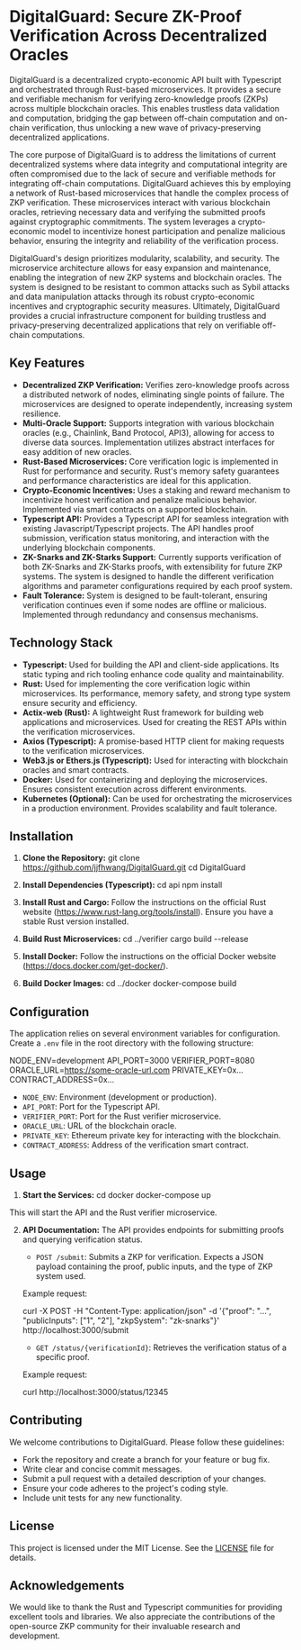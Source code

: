 # DigitalGuard: Secure ZK-Proof Verification Across Decentralized Oracles

DigitalGuard is a decentralized crypto-economic API built with Typescript and orchestrated through Rust-based microservices. It provides a secure and verifiable mechanism for verifying zero-knowledge proofs (ZKPs) across multiple blockchain oracles. This enables trustless data validation and computation, bridging the gap between off-chain computation and on-chain verification, thus unlocking a new wave of privacy-preserving decentralized applications.

The core purpose of DigitalGuard is to address the limitations of current decentralized systems where data integrity and computational integrity are often compromised due to the lack of secure and verifiable methods for integrating off-chain computations. DigitalGuard achieves this by employing a network of Rust-based microservices that handle the complex process of ZKP verification. These microservices interact with various blockchain oracles, retrieving necessary data and verifying the submitted proofs against cryptographic commitments. The system leverages a crypto-economic model to incentivize honest participation and penalize malicious behavior, ensuring the integrity and reliability of the verification process.

DigitalGuard's design prioritizes modularity, scalability, and security. The microservice architecture allows for easy expansion and maintenance, enabling the integration of new ZKP systems and blockchain oracles. The system is designed to be resistant to common attacks such as Sybil attacks and data manipulation attacks through its robust crypto-economic incentives and cryptographic security measures. Ultimately, DigitalGuard provides a crucial infrastructure component for building trustless and privacy-preserving decentralized applications that rely on verifiable off-chain computations.

## Key Features

*   **Decentralized ZKP Verification:** Verifies zero-knowledge proofs across a distributed network of nodes, eliminating single points of failure. The microservices are designed to operate independently, increasing system resilience.
*   **Multi-Oracle Support:** Supports integration with various blockchain oracles (e.g., Chainlink, Band Protocol, API3), allowing for access to diverse data sources. Implementation utilizes abstract interfaces for easy addition of new oracles.
*   **Rust-Based Microservices:** Core verification logic is implemented in Rust for performance and security. Rust's memory safety guarantees and performance characteristics are ideal for this application.
*   **Crypto-Economic Incentives:** Uses a staking and reward mechanism to incentivize honest verification and penalize malicious behavior. Implemented via smart contracts on a supported blockchain.
*   **Typescript API:** Provides a Typescript API for seamless integration with existing Javascript/Typescript projects. The API handles proof submission, verification status monitoring, and interaction with the underlying blockchain components.
*   **ZK-Snarks and ZK-Starks Support:** Currently supports verification of both ZK-Snarks and ZK-Starks proofs, with extensibility for future ZKP systems. The system is designed to handle the different verification algorithms and parameter configurations required by each proof system.
*   **Fault Tolerance:** System is designed to be fault-tolerant, ensuring verification continues even if some nodes are offline or malicious. Implemented through redundancy and consensus mechanisms.

## Technology Stack

*   **Typescript:** Used for building the API and client-side applications. Its static typing and rich tooling enhance code quality and maintainability.
*   **Rust:** Used for implementing the core verification logic within microservices. Its performance, memory safety, and strong type system ensure security and efficiency.
*   **Actix-web (Rust):** A lightweight Rust framework for building web applications and microservices. Used for creating the REST APIs within the verification microservices.
*   **Axios (Typescript):** A promise-based HTTP client for making requests to the verification microservices.
*   **Web3.js or Ethers.js (Typescript):** Used for interacting with blockchain oracles and smart contracts.
*   **Docker:** Used for containerizing and deploying the microservices. Ensures consistent execution across different environments.
*   **Kubernetes (Optional):** Can be used for orchestrating the microservices in a production environment. Provides scalability and fault tolerance.

## Installation

1.  **Clone the Repository:**
    git clone https://github.com/jjfhwang/DigitalGuard.git
    cd DigitalGuard

2.  **Install Dependencies (Typescript):**
    cd api
    npm install

3.  **Install Rust and Cargo:** Follow the instructions on the official Rust website (https://www.rust-lang.org/tools/install). Ensure you have a stable Rust version installed.

4.  **Build Rust Microservices:**
    cd ../verifier
    cargo build --release

5.  **Install Docker:** Follow the instructions on the official Docker website (https://docs.docker.com/get-docker/).

6.  **Build Docker Images:**
    cd ../docker
    docker-compose build

## Configuration

The application relies on several environment variables for configuration. Create a `.env` file in the root directory with the following structure:

NODE_ENV=development
API_PORT=3000
VERIFIER_PORT=8080
ORACLE_URL=https://some-oracle-url.com
PRIVATE_KEY=0x...
CONTRACT_ADDRESS=0x...

*   `NODE_ENV`:  Environment (development or production).
*   `API_PORT`: Port for the Typescript API.
*   `VERIFIER_PORT`: Port for the Rust verifier microservice.
*   `ORACLE_URL`: URL of the blockchain oracle.
*   `PRIVATE_KEY`: Ethereum private key for interacting with the blockchain.
*   `CONTRACT_ADDRESS`: Address of the verification smart contract.

## Usage

1.  **Start the Services:**
    cd docker
    docker-compose up

This will start the API and the Rust verifier microservice.

2.  **API Documentation:** The API provides endpoints for submitting proofs and querying verification status.

    *   `POST /submit`: Submits a ZKP for verification.  Expects a JSON payload containing the proof, public inputs, and the type of ZKP system used.

    Example request:

    curl -X POST -H "Content-Type: application/json" -d '{"proof": "...", "publicInputs": ["1", "2"], "zkpSystem": "zk-snarks"}' http://localhost:3000/submit

    *   `GET /status/{verificationId}`: Retrieves the verification status of a specific proof.

    Example request:

    curl http://localhost:3000/status/12345

## Contributing

We welcome contributions to DigitalGuard. Please follow these guidelines:

*   Fork the repository and create a branch for your feature or bug fix.
*   Write clear and concise commit messages.
*   Submit a pull request with a detailed description of your changes.
*   Ensure your code adheres to the project's coding style.
*   Include unit tests for any new functionality.

## License

This project is licensed under the MIT License. See the [LICENSE](https://github.com/jjfhwang/DigitalGuard/blob/main/LICENSE) file for details.

## Acknowledgements

We would like to thank the Rust and Typescript communities for providing excellent tools and libraries. We also appreciate the contributions of the open-source ZKP community for their invaluable research and development.